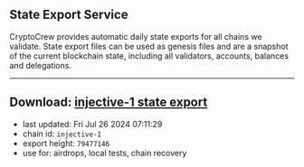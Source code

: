 ## State Export Service
CryptoCrew provides automatic daily state exports for all chains we validate. State export files can be used as genesis files and are a snapshot of the current blockchain state, including all validators, accounts, balances and delegations.

---
**Download: [injective-1 state export](https://dl-eu2.ccvalidators.com/SERVICE/injective/injective-1_export_79477146.json)**
---

- last updated: Fri Jul 26 2024 07:11:29
- chain id: `injective-1`
- export height: `79477146`
- use for: airdrops, local tests, chain recovery
